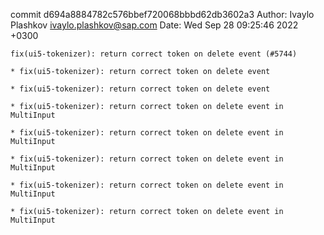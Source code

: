 commit d694a8884782c576bbef720068bbbd62db3602a3
Author: Ivaylo Plashkov <ivaylo.plashkov@sap.com>
Date:   Wed Sep 28 09:25:46 2022 +0300

    fix(ui5-tokenizer): return correct token on delete event (#5744)
    
    * fix(ui5-tokenizer): return correct token on delete event
    
    * fix(ui5-tokenizer): return correct token on delete event
    
    * fix(ui5-tokenizer): return correct token on delete event in MultiInput
    
    * fix(ui5-tokenizer): return correct token on delete event in MultiInput
    
    * fix(ui5-tokenizer): return correct token on delete event in MultiInput
    
    * fix(ui5-tokenizer): return correct token on delete event in MultiInput
    
    * fix(ui5-tokenizer): return correct token on delete event in MultiInput
